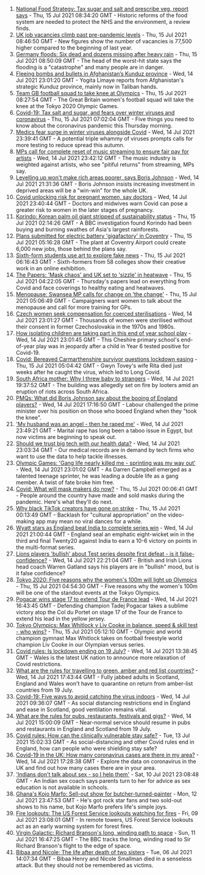 1. [National Food Strategy: Tax sugar and salt and prescribe veg, report says](https://www.bbc.co.uk/news/uk-57838103) - Thu, 15 Jul 2021 08:34:20 GMT - Historic reforms of the food system are needed to protect the NHS and the environment, a review finds.
2. [UK job vacancies climb past pre-pandemic levels](https://www.bbc.co.uk/news/business-57846381) - Thu, 15 Jul 2021 08:46:50 GMT - New figures show the number of vacancies is 77,500 higher compared to the beginning of last year.
3. [Germany floods: Six dead and dozens missing after heavy rain](https://www.bbc.co.uk/news/world-europe-57846200) - Thu, 15 Jul 2021 08:50:09 GMT - The head of the worst-hit state says the flooding is a "catastrophe" and many people are in danger.
4. [Fleeing bombs and bullets in Afghanistan’s Kunduz province](https://www.bbc.co.uk/news/world-asia-57841719) - Wed, 14 Jul 2021 23:01:20 GMT - Yogita Limaye reports from Afghanistan's strategic Kunduz province, mainly now in Taliban hands.
5. [Team GB football squad to take knee at Olympics](https://www.bbc.co.uk/sport/olympics/57846090) - Thu, 15 Jul 2021 08:27:54 GMT - The Great Britain women's football squad will take the knee at the Tokyo 2020 Olympic Games.
6. [Covid-19: Tax salt and sugar, and fears over winter viruses and coronavirus](https://www.bbc.co.uk/news/uk-57842193) - Thu, 15 Jul 2021 07:02:04 GMT - Five things you need to know about the coronavirus pandemic this Thursday morning.
7. [Medics fear surge in winter viruses alongside Covid](https://www.bbc.co.uk/news/health-57837192) - Wed, 14 Jul 2021 23:39:41 GMT - A potential triple whammy of viruses prompts calls for more testing to reduce spread this autumn.
8. [MPs call for complete reset of music streaming to ensure fair pay for artists](https://www.bbc.co.uk/news/entertainment-arts-57838473) - Wed, 14 Jul 2021 23:42:12 GMT - The music industry is weighted against artists, who see "pitiful returns" from streaming, MPs say.
9. [Levelling up won't make rich areas poorer, says Boris Johnson](https://www.bbc.co.uk/news/uk-politics-57844084) - Wed, 14 Jul 2021 21:31:36 GMT - Boris Johnson insists increasing investment in deprived areas will be a "win-win" for the whole UK.
10. [Covid unlocking risk for pregnant women, say doctors](https://www.bbc.co.uk/news/health-57840159) - Wed, 14 Jul 2021 23:40:44 GMT - Doctors and midwives warn Covid can pose a greater risk to women in the later stages of pregnancy.
11. [Korindo: Korean palm oil giant stripped of sustainability status](https://www.bbc.co.uk/news/world-asia-57845156) - Thu, 15 Jul 2021 02:14:26 GMT - A BBC investigation found Korindo had been buying and burning swathes of Asia's largest rainforests.
12. [Plans submitted for electric battery 'gigafactory' in Coventry](https://www.bbc.co.uk/news/uk-england-coventry-warwickshire-57842375) - Thu, 15 Jul 2021 05:16:28 GMT - The plant at Coventry Airport could create 6,000 new jobs, those behind the plans say.
13. [Sixth-form students use art to explore fake news](https://www.bbc.co.uk/news/in-pictures-57812031) - Thu, 15 Jul 2021 06:16:43 GMT - Sixth-formers from 58 colleges show their creative work in an online exhibition.
14. [The Papers: 'Mask chaos' and UK set to 'sizzle' in heatwave](https://www.bbc.co.uk/news/blogs-the-papers-57844734) - Thu, 15 Jul 2021 04:22:05 GMT - Thursday's papers lead on everything from Covid and face coverings to healthy eating and heatwaves.
15. [Menopause: Swansea MP calls for change on 'the change'](https://www.bbc.co.uk/news/uk-wales-57838624) - Thu, 15 Jul 2021 05:06:49 GMT - Campaigners want women to talk about the menopause and call for more training for GPs.
16. [Czech women seek compensation for coerced sterilisations](https://www.bbc.co.uk/news/world-europe-57843624) - Wed, 14 Jul 2021 23:01:27 GMT - Thousands of women were sterilised without their consent in former Czechoslovakia in the 1970s and 1980s.
17. [How isolating children are taking part in this end of year school play](https://www.bbc.co.uk/news/uk-57837434) - Wed, 14 Jul 2021 23:01:45 GMT - This Cheshire primary school's end-of-year play was in jeopardy after a child in Year 6 tested positive for Covid-19.
18. [Covid: Bereaved Carmarthenshire survivor questions lockdown easing](https://www.bbc.co.uk/news/uk-wales-57838628) - Thu, 15 Jul 2021 05:04:42 GMT - Gwyn Tovey's wife Rita died just weeks after he caught the virus, which led to Long Covid.
19. [South Africa mother: Why I threw baby to strangers](https://www.bbc.co.uk/news/world-africa-57843685) - Wed, 14 Jul 2021 19:37:52 GMT - The building was allegedly set on fire by looters amid an eruption of riots across South Africa.
20. [PMQs: What did Boris Johnson say about the booing of England players?](https://www.bbc.co.uk/news/57837572) - Wed, 14 Jul 2021 17:16:50 GMT - Labour challenged the prime minister over his position on those who booed England when they "took the knee".
21. ['My husband was an angel - then he raped me'](https://www.bbc.co.uk/news/world-middle-east-57694110) - Wed, 14 Jul 2021 23:49:21 GMT - Marital rape has long been a taboo issue in Egypt, but now victims are beginning to speak out.
22. [Should we trust big tech with our health data?](https://www.bbc.co.uk/news/business-57817804) - Wed, 14 Jul 2021 23:03:34 GMT - Our medical records are in demand by tech firms who want to use the data to help tackle illnesses.
23. [Olympic Games: 'Gang life nearly killed me - sprinting was my way out'](https://www.bbc.co.uk/sport/athletics/57656659) - Wed, 14 Jul 2021 23:01:02 GMT - As Darren Campbell emerged as a talented teenage sprinter, he was leading a double life as a gang member. A twist of fate broke him free.
24. [Covid: What will mask makers do now?](https://www.bbc.co.uk/news/newsbeat-57737666) - Thu, 15 Jul 2021 00:06:41 GMT - People around the country have made and sold masks during the pandemic. Here's what they'll do next.
25. [Why black TikTok creators have gone on strike](https://www.bbc.co.uk/news/world-us-canada-57841055) - Thu, 15 Jul 2021 00:13:49 GMT - Backlash for "cultural appropriation" on the video-making app may mean no viral dances for a while.
26. [Wyatt stars as England beat India to complete series win](https://www.bbc.co.uk/sport/cricket/57842923) - Wed, 14 Jul 2021 21:00:44 GMT - England seal an emphatic eight-wicket win in the third and final Twenty20 against India to earn a 10-6 victory on points in the multi-format series.
27. [Lions players 'bullish' about Test series despite first defeat - is it false-confidence?](https://www.bbc.co.uk/sport/rugby-union/57844708) - Wed, 14 Jul 2021 22:21:04 GMT - British and Irish Lions head coach Warren Gatland says his players are in "bullish" mood, but is it false confidence?
28. [Tokyo 2020: Five reasons why the women's 100m will light up Olympics](https://www.bbc.co.uk/sport/olympics/57830148) - Thu, 15 Jul 2021 04:54:30 GMT - Five reasons why the women's 100m will be one of the standout events at the Tokyo Olympics.
29. [Pogacar wins stage 17 to extend Tour de France lead](https://www.bbc.co.uk/sport/cycling/57840945) - Wed, 14 Jul 2021 16:43:45 GMT - Defending champion Tadej Pogacar takes a sublime victory atop the Col du Portet on stage 17 of the Tour de France to extend his lead in the yellow jersey.
30. [Tokyo Olympics: Max Whitlock v Liv Cooke in balance, speed & skill test - who wins?](https://www.bbc.co.uk/sport/av/olympics/57441926) - Thu, 15 Jul 2021 05:12:10 GMT - Olympic and world champion gymnast Max Whitlock takes on football freestyle world champion Liv Cooke in our Olympian versus series.
31. [Covid rules: Is lockdown ending on 19 July?](https://www.bbc.co.uk/news/explainers-52530518) - Wed, 14 Jul 2021 13:38:45 GMT - Wales is the latest UK nation to announce more relaxation of Covid restrictions.
32. [What are the rules for travelling to green, amber and red list countries?](https://www.bbc.co.uk/news/explainers-52544307) - Wed, 14 Jul 2021 17:43:44 GMT - Fully jabbed adults in Scotland, England and Wales won't have to quarantine on return from amber-list countries from 19 July.
33. [Covid-19: Five ways to avoid catching the virus indoors](https://www.bbc.co.uk/news/explainers-53917432) - Wed, 14 Jul 2021 09:36:07 GMT - As social distancing restrictions end in England and ease in Scotland, good ventilation remains vital.
34. [What are the rules for pubs, restaurants, festivals and gigs?](https://www.bbc.co.uk/news/business-52977388) - Wed, 14 Jul 2021 15:00:09 GMT - Near-normal service should resume in pubs and restaurants in England and Scotland from 19 July.
35. [Covid rules: How can the clinically vulnerable stay safe?](https://www.bbc.co.uk/news/health-51997151) - Tue, 13 Jul 2021 15:02:33 GMT - As social-distancing and other Covid rules end in England, how can people who were shielding stay safe?
36. [Covid-19 in the UK: How many coronavirus cases are there in my area?](https://www.bbc.co.uk/news/uk-51768274) - Wed, 14 Jul 2021 17:28:38 GMT - Explore the data on coronavirus in the UK and find out how many cases there are in your area.
37. ['Indians don't talk about sex - so I help them'](https://www.bbc.co.uk/news/stories-56838660) - Sat, 10 Jul 2021 23:08:48 GMT - An Indian sex coach says parents turn to her for advice as sex education is not available in schools.
38. [Ghana's Kojo Marfo: Sell-out show for butcher-turned-painter](https://www.bbc.co.uk/news/world-africa-57553149) - Mon, 12 Jul 2021 23:47:53 GMT - He's got rock star fans and two sold-out shows to his name, but Kojo Marfo prefers life's simple joys.
39. [Fire lookouts: The US Forest Service lookouts watching for fires](https://www.bbc.co.uk/news/world-us-canada-57626403) - Fri, 09 Jul 2021 23:08:01 GMT - In remote towers, US Forest Service lookouts act as an early warning system for forest fires.
40. [Virgin Galactic: Richard Branson's long, winding path to space](https://www.bbc.co.uk/news/science-environment-57798167) - Sun, 11 Jul 2021 16:47:25 GMT - The BBC tracks the long, winding road to Sir Richard Branson's flight to the edge of space.
41. [Bibaa and Nicole: The life after death of two sisters](https://www.bbc.co.uk/news/uk-england-london-57679755) - Tue, 06 Jul 2021 14:07:34 GMT - Bibaa Henry and Nicole Smallman died in a senseless attack. But they should not be remembered as victims.
